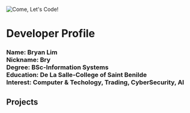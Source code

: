 ![Come, Let's Code!](https://user-images.githubusercontent.com/84550697/197757577-b6564dee-56c8-4b75-8781-b7a3f97778bc.gif)

<h1>Developer Profile</h1>
<h3>
Name: Bryan Lim <br>
Nickname: Bry <br>
Degree: BSc-Information Systems <br>
Education: De La Salle-College of Saint Benilde <br>
Interest: Computer & Techology, Trading, CyberSecurity, AI
</h3> 

<h2>Projects</h2>
